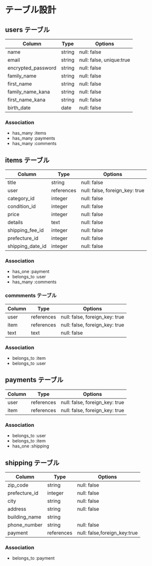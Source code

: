 # テーブル設計

## users テーブル

| Column   | Type   | Options     |
| -------- | ------ | ----------- |
| name     | string | null: false |
| email    | string | null: false, unique:true|
| encrypted_password | string | null: false |
| family_name | string | null: false |
| first_name | string | null: false |
| family_name_kana | string | null: false |
| first_name_kana | string | null: false |
| birth_date | date | null: false |



### Association

- has_many :items
- has_many :payments
- has_many :comments

## items テーブル

| Column | Type   | Options     |
| ------ | ------ | ----------- |
| title   | string | null: false |
| user | references | null: false, foreign_key: true |
| category_id | integer | null: false |
| condition_id  | integer | null: false |
| price   | integer | null: false |
| details   | text | null: false |
| shipping_fee_id   | integer | null: false |
| prefecture_id | integer | null: false |
| shipping_date_id | integer | null: false |



### Association

- has_one :payment
- belongs_to :user
- has_many :comments

### commments テーブル
| Column | Type   | Options     |
| ------ | ------ | ----------- |
| user | references | null: false, foreign_key: true |
| item | references | null: false, foreign_key: true |
| text | text | null: false |



### Association
- belongs_to :item
- belongs_to :user







## payments テーブル

| Column  | Type       | Options                        |
| ------- | ---------- | ------------------------------ |
| user | references | null: false, foreign_key: true |
| item | references | null: false, foreign_key: true |


### Association

- belongs_to :user
- belongs_to :item
- has_one :shipping





## shipping テーブル

| Column | Type   | Options     |
| ------ | ------ | ----------- |
| zip_code   | string | null: false |
| prefecture_id  | integer | null: false |
| city   | string | null: false |
| address   | string | null: false |
| building_name   | string |  |
| phone_number   | string | null: false |
| payment  | references | null: false,foreign_key:true |


### Association

- belongs_to :payment

